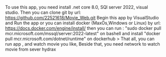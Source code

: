 To use this app, you need install .net core 8.0, SQl server 2022, visual studio.
Then you can clone git by url: https://github.com/22521618/Movie_Web.git
Begin this app by VisualStudio and Run the app
or you can install docker (MaxOs,Windows or Linux) by url: https://docs.docker.com/engine/install/
then you can run : "sudo docker pull mcr.microsoft.com/mssql/server:2022-latest" on bashell
and install "docker pull mcr.microsoft.com/dotnet/runtime" on dockerhub >
That all, you can run app , and watch movie you like, Beside that, you need network to watch movie from sever hydrax
